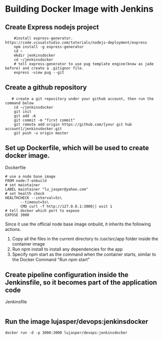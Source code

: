 # Building Docker Image with Jenkins

## Create Express nodejs project
``` 
    #install express-generator. https://code.visualstudio.com/tutorials/nodejs-deployment/express
    npm install -g express-generator
    cd ~
    mkdir jenkinsdocker
    cd ~/jenkinsdocker
    # tell express-generator to use pug template engine(know as jade before) and create a .gitignor file.
    express -view pug --git    
``` 
## Create a github repository
    
``` 
   # create a git repository under your github account, then run the command below
    cd ~/jenkinsdocker
    git init
    git add -A
    git commit -m "first commit"
    git remote add origin https://github.com/[your git hub account]/jenkinsdocker.git
    git push -u origin master
``` 
## Set up Dockerfile, which will be used to create docker image.
Dockerfile
```
# use a node base image
FROM node:7-onbuild
# set maintainer
LABEL maintainer "lu_jasper@yahoo.com"
# set health check
HEALTHCHECK --interval=5s\
       --timeout=5s\
       CMD curl -f http://127.0.0.1:3000|| exit 1
# tell docker which port to expose
EXPOSE 3000 
```
Since it use the official node base image onbuild, it inherits the following actions.
1. Copy all the files in the current directory to /usr/src/app folder inside the container image
2. Run npm install to install any dependencies for the app
3. Specify npm start as the command when the container starts, similar to the Docker Command "Run npm start" 
## Create pipeline configuration inside the Jenkinsfile, so it becomes part of the application code
Jenkinsfile
```

```
## Run the image lujasper/devops:jenkinsdocker
```
docker run -d -p 3000:3000 lujasper/devops:jenkinsdocker
```

